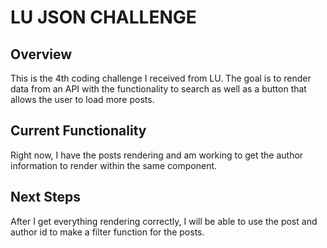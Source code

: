 # LU JSON CHALLENGE

## Overview

This is the 4th coding challenge I received from LU. The goal is to render data from an API with the functionality to search as well as a button that allows the user to load more posts.

## Current Functionality

Right now, I have the posts rendering and am working to get the author information to render within the same component.

## Next Steps

After I get everything rendering correctly, I will be able to use the post and author id to make a filter function for the posts.
